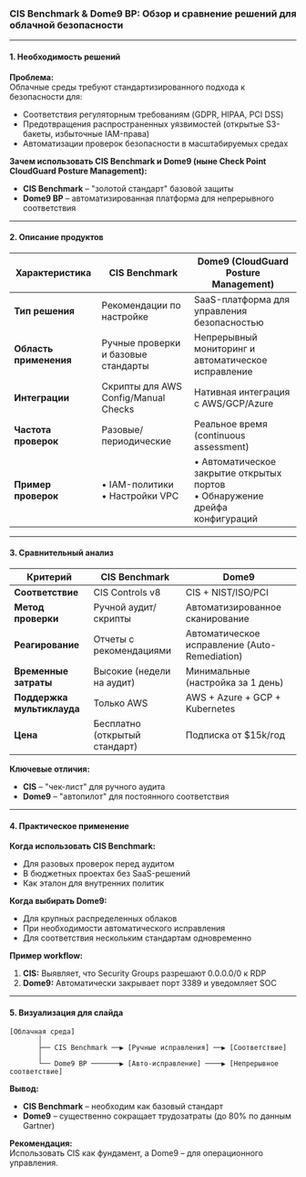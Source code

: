 ### **CIS Benchmark & Dome9 BP: Обзор и сравнение решений для облачной безопасности**

---

#### **1. Необходимость решений**
**Проблема:**  
Облачные среды требуют стандартизированного подхода к безопасности для:
- Соответствия регуляторным требованиям (GDPR, HIPAA, PCI DSS)
- Предотвращения распространенных уязвимостей (открытые S3-бакеты, избыточные IAM-права)
- Автоматизации проверок безопасности в масштабируемых средах

**Зачем использовать CIS Benchmark и Dome9 (ныне Check Point CloudGuard Posture Management):**
- **CIS Benchmark** – "золотой стандарт" базовой защиты
- **Dome9 BP** – автоматизированная платформа для непрерывного соответствия

---

#### **2. Описание продуктов**

| **Характеристика**       | **CIS Benchmark**                          | **Dome9 (CloudGuard Posture Management)**       |
|--------------------------|-------------------------------------------|------------------------------------------------|
| **Тип решения**         | Рекомендации по настройке                 | SaaS-платформа для управления безопасностью    |
| **Область применения**  | Ручные проверки и базовые стандарты       | Непрерывный мониторинг и автоматическое исправление |
| **Интеграции**          | Скрипты для AWS Config/Manual Checks     | Нативная интеграция с AWS/GCP/Azure           |
| **Частота проверок**    | Разовые/периодические                     | Реальное время (continuous assessment)         |
| **Пример проверок**     | • IAM-политики<br>• Настройки VPC         | • Автоматическое закрытие открытых портов<br>• Обнаружение дрейфа конфигураций |

---

#### **3. Сравнительный анализ**

| **Критерий**            | **CIS Benchmark**                        | **Dome9**                                    |
|-------------------------|------------------------------------------|----------------------------------------------|
| **Соответствие**        | CIS Controls v8                          | CIS + NIST/ISO/PCI                           |
| **Метод проверки**      | Ручной аудит/скрипты                    | Автоматизированное сканирование             |
| **Реагирование**        | Отчеты с рекомендациями                 | Автоматическое исправление (Auto-Remediation) |
| **Временные затраты**   | Высокие (недели на аудит)               | Минимальные (настройка за 1 день)            |
| **Поддержка мультиклауда** | Только AWS                             | AWS + Azure + GCP + Kubernetes               |
| **Цена**                | Бесплатно (открытый стандарт)           | Подписка от $15k/год                         |

**Ключевые отличия:**
- **CIS** – "чек-лист" для ручного аудита
- **Dome9** – "автопилот" для постоянного соответствия

---

#### **4. Практическое применение**

**Когда использовать CIS Benchmark:**
- Для разовых проверок перед аудитом
- В бюджетных проектах без SaaS-решений
- Как эталон для внутренних политик

**Когда выбирать Dome9:**
- Для крупных распределенных облаков
- При необходимости автоматического исправления
- Для соответствия нескольким стандартам одновременно

**Пример workflow:**
1. **CIS:** Выявляет, что Security Groups разрешают 0.0.0.0/0 к RDP  
2. **Dome9:** Автоматически закрывает порт 3389 и уведомляет SOC  

---

#### **5. Визуализация для слайда**

``` 
[Облачная среда] 
       │
       ├── CIS Benchmark ──▶ [Ручные исправления] ──▶ [Соответствие]
       │
       └── Dome9 BP ───────▶ [Авто-исправление] ────▶ [Непрерывное соответствие]
```

**Вывод:**  
- **CIS Benchmark** – необходим как базовый стандарт  
- **Dome9** – существенно сокращает трудозатраты (до 80% по данным Gartner)  

**Рекомендация:**  
Использовать CIS как фундамент, а Dome9 – для операционного управления.
